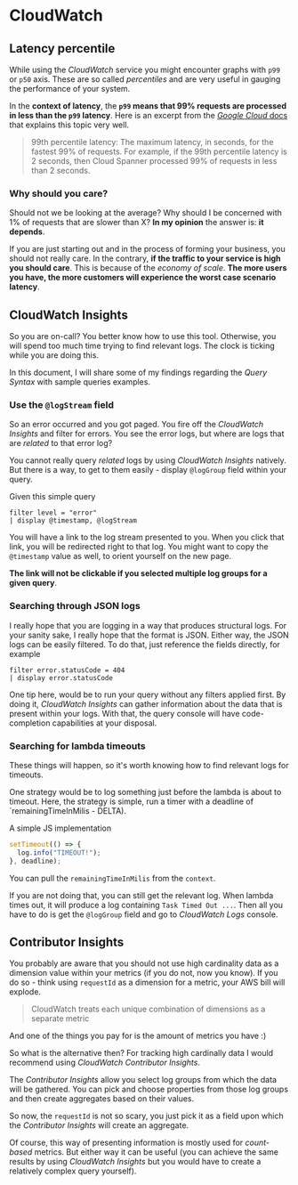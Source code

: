 # CloudWatch

## Latency percentile

While using the _CloudWatch_ service you might encounter graphs with `p99` or `p50` axis.
These are so called _percentiles_ and are very useful in gauging the performance of your system.

In the **context of latency**, the **`p99` means that 99% requests are processed in less than the `p99` latency**.
Here is an excerpt from the [_Google Cloud_ docs](https://cloud.google.com/spanner/docs/latency) that explains this topic very well.

> 99th percentile latency: The maximum latency, in seconds, for the fastest 99% of requests. For example, if the 99th percentile latency is 2 seconds, then Cloud Spanner processed 99% of requests in less than 2 seconds.

### Why should you care?

Should not we be looking at the average? Why should I be concerned with 1% of requests that are slower than X?
**In my opinion** the answer is: **it depends**.

If you are just starting out and in the process of forming your business, you should not really care.
In the contrary, **if the traffic to your service is high you should care**. This is because of the _economy of scale_.
**The more users you have, the more customers will experience the worst case scenario latency**.

## CloudWatch Insights

So you are on-call? You better know how to use this tool.
Otherwise, you will spend too much time trying to find relevant logs. The clock is ticking while you are doing this.

In this document, I will share some of my findings regarding the _Query Syntax_ with sample queries examples.

### Use the `@logStream` field

So an error occurred and you got paged. You fire off the _CloudWatch Insights_ and filter for errors.
You see the error logs, but where are logs that are _related_ to that error log?

You cannot really query _related_ logs by using _CloudWatch Insights_ natively.
But there is a way, to get to them easily - display `@logGroup` field within your query.

Given this simple query

```shell
filter level = "error"
| display @timestamp, @logStream
```

You will have a link to the log stream presented to you. When you click that link, you will be redirected right to that log.
You might want to copy the `@timestamp` value as well, to orient yourself on the new page.

**The link will not be clickable if you selected multiple log groups for a given query**.

### Searching through JSON logs

I really hope that you are logging in a way that produces structural logs. For your sanity sake, I really hope that the format is JSON.
Either way, the JSON logs can be easily filtered. To do that, just reference the fields directly, for example

```shell
filter error.statusCode = 404
| display error.statusCode
```

One tip here, would be to run your query without any filters applied first. By doing it, _CloudWatch Insights_ can gather
information about the data that is present within your logs. With that, the query console will have code-completion capabilities at your disposal.

### Searching for lambda timeouts

These things will happen, so it's worth knowing how to find relevant logs for timeouts.

One strategy would be to log something just before the lambda is about to timeout.
Here, the strategy is simple, run a timer with a deadline of `remainingTimeInMilis - DELTA).

A simple JS implementation

```js
setTimeout(() => {
  log.info("TIMEOUT!");
}, deadline);
```

You can pull the `remainingTimeInMilis` from the `context`.

If you are not doing that, you can still get the relevant log. When lambda times out, it will produce a log containing `Task Timed Out ...`.
Then all you have to do is get the `@logGroup` field and go to _CloudWatch Logs_ console.

## Contributor Insights

You probably are aware that you should not use high cardinality data as a dimension value within your metrics (if you do not, now you know). If you do so - think using `requestId` as a dimension for a metric, your AWS bill will explode.

> CloudWatch treats each unique combination of dimensions as a separate metric

And one of the things you pay for is the amount of metrics you have :)

So what is the alternative then? For tracking high cardinally data I would recommend using _CloudWatch Contributor Insights_.

The _Contributor Insights_ allow you select log groups from which the data will be gathered.
You can pick and choose properties from those log groups and then create aggregates based on their values.

So now, the `requestId` is not so scary, you just pick it as a field upon which the _Contributor Insights_ will create an aggregate.

Of course, this way of presenting information is mostly used for _count-based_ metrics. But either way it can be useful (you can achieve the same results by using _CloudWatch Insights_ but you would have to create a relatively complex query yourself).
